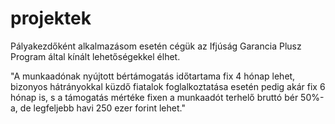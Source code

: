 # projektek

Pályakezdőként alkalmazásom esetén cégük az Ifjúság Garancia Plusz Program által kínált lehetőségekkel élhet.

"A munkaadónak nyújtott bértámogatás időtartama fix 4 hónap lehet, bizonyos hátrányokkal küzdő fiatalok foglalkoztatása esetén pedig akár fix 6 hónap is, s a támogatás mértéke fixen a munkaadót terhelő bruttó bér 50%-a, de legfeljebb havi 250 ezer forint lehet."
